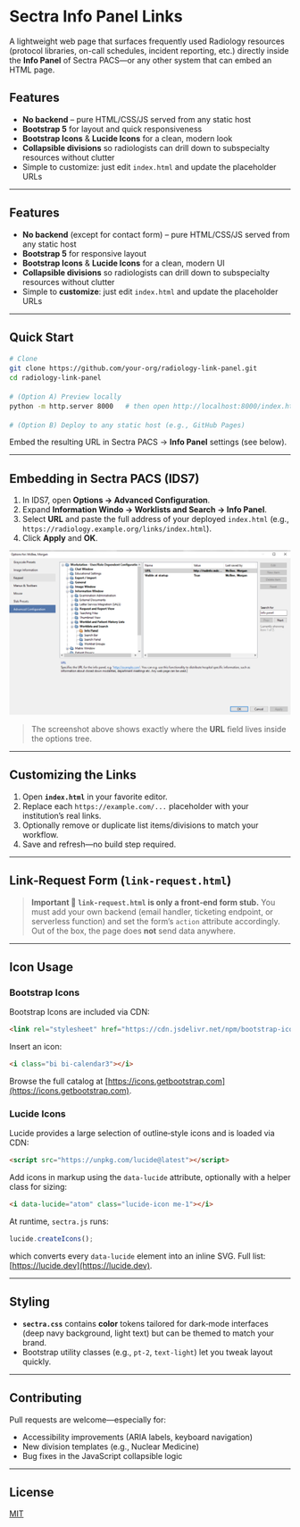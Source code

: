 # Sectra Info Panel Links

A lightweight web page that surfaces frequently used Radiology resources (protocol libraries, on-call schedules, incident reporting, etc.) directly inside the **Info Panel** of Sectra PACS—or any other system that can embed an HTML page.

## Features

* **No backend** – pure HTML/CSS/JS served from any static host
* **Bootstrap 5** for layout and quick responsiveness
* **Bootstrap Icons** & **Lucide Icons** for a clean, modern look
* **Collapsible divisions** so radiologists can drill down to subspecialty resources without clutter
* Simple to customize: just edit `index.html` and update the placeholder URLs

---

## Features

* **No backend** (except for contact form) – pure HTML/CSS/JS served from any static host
* **Bootstrap 5** for responsive layout
* **Bootstrap Icons** & **Lucide Icons** for a clean, modern UI
* **Collapsible divisions** so radiologists can drill down to subspecialty resources without clutter
* Simple to **customize**: just edit `index.html` and update the placeholder URLs

---

## Quick Start

```bash
# Clone
git clone https://github.com/your-org/radiology-link-panel.git
cd radiology-link-panel

# (Option A) Preview locally
python -m http.server 8000   # then open http://localhost:8000/index.html

# (Option B) Deploy to any static host (e.g., GitHub Pages)
```

Embed the resulting URL in Sectra PACS → **Info Panel** settings (see below).

---

## Embedding in Sectra PACS (IDS7)

1. In IDS7, open **Options → Advanced Configuration**.
2. Expand **Information Windo → Worklists and Search → Info Panel**.
3. Select **URL** and paste the full address of your deployed `index.html` (e.g., `https://radiology.example.org/links/index.html`).
4. Click **Apply** and **OK**.

![Sectra IDS7 Info Panel settings](docs/sectra_info_panel_settings.png)

> The screenshot above shows exactly where the **URL** field lives inside the options tree.

---

## Customizing the Links

1. Open **`index.html`** in your favorite editor.
2. Replace each `https://example.com/...` placeholder with your institution’s real links.
3. Optionally remove or duplicate list items/divisions to match your workflow.
4. Save and refresh—no build step required.

---

## Link‑Request Form (`link-request.html`)

> **Important 📌 `link-request.html` is only a front‑end form stub.** You must add your own backend (email handler, ticketing endpoint, or serverless function) and set the form’s `action` attribute accordingly. Out of the box, the page does **not** send data anywhere.

---

## Icon Usage

### Bootstrap Icons

Bootstrap Icons are included via CDN:

```html
<link rel="stylesheet" href="https://cdn.jsdelivr.net/npm/bootstrap-icons@1.11.1/font/bootstrap-icons.css">
```

Insert an icon:

```html
<i class="bi bi-calendar3"></i>
```

Browse the full catalog at [https://icons.getbootstrap.com](https://icons.getbootstrap.com).

### Lucide Icons

Lucide provides a large selection of outline‑style icons and is loaded via CDN:

```html
<script src="https://unpkg.com/lucide@latest"></script>
```

Add icons in markup using the `data-lucide` attribute, optionally with a helper class for sizing:

```html
<i data-lucide="atom" class="lucide-icon me-1"></i>
```

At runtime, `sectra.js` runs:

```js
lucide.createIcons();
```

which converts every `data-lucide` element into an inline SVG. Full list: [https://lucide.dev](https://lucide.dev).

---

## Styling

* **`sectra.css`** contains **color** tokens tailored for dark‑mode interfaces (deep navy background, light text) but can be themed to match your brand.
* Bootstrap utility classes (e.g., `pt-2`, `text-light`) let you tweak layout quickly.

---

## Contributing

Pull requests are welcome—especially for:

* Accessibility improvements (ARIA labels, keyboard navigation)
* New division templates (e.g., Nuclear Medicine)
* Bug fixes in the JavaScript collapsible logic

---

## License

[MIT](LICENSE)
